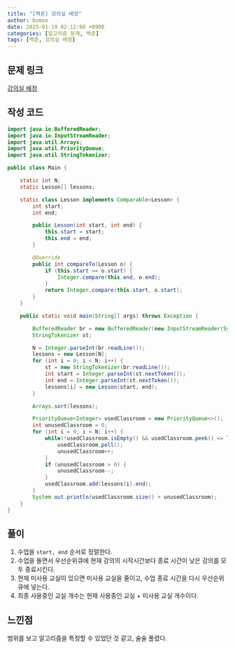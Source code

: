 ```yaml
---
title: "[백준] 강의실 배정"
author: bumoo
date: 2025-01-19 02:12:00 +0900
categories: [알고리즘 문제, 백준]
tags: [백준, 강의실 배정]
---
```


## 문제 링크

[강의실 배정](https://www.acmicpc.net/problem/11000)

## 작성 코드

```java
import java.io.BufferedReader;
import java.io.InputStreamReader;
import java.util.Arrays;
import java.util.PriorityQueue;
import java.util.StringTokenizer;

public class Main {

    static int N;
    static Lesson[] lessons;

    static class Lesson implements Comparable<Lesson> {
        int start;
        int end;

        public Lesson(int start, int end) {
            this.start = start;
            this.end = end;
        }

        @Override
        public int compareTo(Lesson o) {
            if (this.start == o.start) {
                Integer.compare(this.end, o.end);
            }
            return Integer.compare(this.start, o.start);
        }
    }

    public static void main(String[] args) throws Exception {

        BufferedReader br = new BufferedReader(new InputStreamReader(System.in));
        StringTokenizer st;

        N = Integer.parseInt(br.readLine());
        lessons = new Lesson[N];
        for (int i = 0; i < N; i++) {
            st = new StringTokenizer(br.readLine());
            int start = Integer.parseInt(st.nextToken());
            int end = Integer.parseInt(st.nextToken());
            lessons[i] = new Lesson(start, end);
        }

        Arrays.sort(lessons);

        PriorityQueue<Integer> usedClassroom = new PriorityQueue<>();
        int unusedClassroom = 0;
        for (int i = 0; i < N; i++) {
            while(!usedClassroom.isEmpty() && usedClassroom.peek() <= lessons[i].start) {
                usedClassroom.poll();
                unusedClassroom++;
            }
            if (unusedClassroom > 0) {
                unusedClassroom--;
            }
            usedClassroom.add(lessons[i].end);
        }
        System.out.println(usedClassroom.size() + unusedClassroom);
    }
}
```

## 풀이
1. 수업을 `start, end` 순서로 정렬한다.
2. 수업을 돌면서 우선순위큐에 현재 강의의 시작시간보다 종료 시간이 낮은 강의를 모두 종료시킨다.
3. 현재 미사용 교실이 있으면 미사용 교실을 줄이고, 수업 종료 시간을 다시 우선순위큐에 넣는다.
4. 최종 사용중인 교실 개수는 현재 사용중인 교실 + 미사용 교실 개수이다.

## 느낀점
범위를 보고 알고리즘을 특정할 수 있었던 것 같고, 술술 풀렸다.

